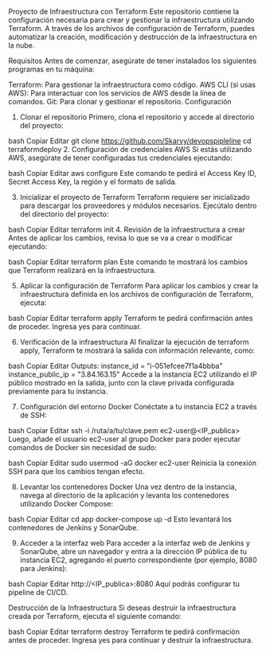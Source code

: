

Proyecto de Infraestructura con Terraform
Este repositorio contiene la configuración necesaria para crear y gestionar la infraestructura utilizando Terraform. A través de los archivos de configuración de Terraform, puedes automatizar la creación, modificación y destrucción de la infraestructura en la nube.

Requisitos
Antes de comenzar, asegúrate de tener instalados los siguientes programas en tu máquina:

Terraform: Para gestionar la infraestructura como código.
AWS CLI (si usas AWS): Para interactuar con los servicios de AWS desde la línea de comandos.
Git: Para clonar y gestionar el repositorio.
Configuración
1. Clonar el repositorio
Primero, clona el repositorio y accede al directorio del proyecto:

bash
Copiar
Editar
git clone https://github.com/Skarvy/devopspipleline
cd terraformdeploy
2. Configuración de credenciales AWS
Si estás utilizando AWS, asegúrate de tener configuradas tus credenciales ejecutando:

bash
Copiar
Editar
aws configure
Este comando te pedirá el Access Key ID, Secret Access Key, la región y el formato de salida.

3. Inicializar el proyecto de Terraform
Terraform requiere ser inicializado para descargar los proveedores y módulos necesarios. Ejecútalo dentro del directorio del proyecto:

bash
Copiar
Editar
terraform init
4. Revisión de la infraestructura a crear
Antes de aplicar los cambios, revisa lo que se va a crear o modificar ejecutando:

bash
Copiar
Editar
terraform plan
Este comando te mostrará los cambios que Terraform realizará en la infraestructura.

5. Aplicar la configuración de Terraform
Para aplicar los cambios y crear la infraestructura definida en los archivos de configuración de Terraform, ejecuta:

bash
Copiar
Editar
terraform apply
Terraform te pedirá confirmación antes de proceder. Ingresa yes para continuar.

6. Verificación de la infraestructura
Al finalizar la ejecución de terraform apply, Terraform te mostrará la salida con información relevante, como:

bash
Copiar
Editar
Outputs:
  instance_id = "i-051efcee7f1a4bbba"
  instance_public_ip = "3.84.163.15"
Accede a la instancia EC2 utilizando el IP público mostrado en la salida, junto con la clave privada configurada previamente para tu instancia.

7. Configuración del entorno Docker
Conéctate a tu instancia EC2 a través de SSH:

bash
Copiar
Editar
ssh -i /ruta/a/tu/clave.pem ec2-user@<IP_publica>
Luego, añade el usuario ec2-user al grupo Docker para poder ejecutar comandos de Docker sin necesidad de sudo:

bash
Copiar
Editar
sudo usermod -aG docker ec2-user
Reinicia la conexión SSH para que los cambios tengan efecto.

8. Levantar los contenedores Docker
Una vez dentro de la instancia, navega al directorio de la aplicación y levanta los contenedores utilizando Docker Compose:

bash
Copiar
Editar
cd app
docker-compose up -d
Esto levantará los contenedores de Jenkins y SonarQube.

9. Acceder a la interfaz web
Para acceder a la interfaz web de Jenkins y SonarQube, abre un navegador y entra a la dirección IP pública de tu instancia EC2, agregando el puerto correspondiente (por ejemplo, 8080 para Jenkins):

bash
Copiar
Editar
http://<IP_publica>:8080
Aquí podrás configurar tu pipeline de CI/CD.

Destrucción de la Infraestructura
Si deseas destruir la infraestructura creada por Terraform, ejecuta el siguiente comando:

bash
Copiar
Editar
terraform destroy
Terraform te pedirá confirmación antes de proceder. Ingresa yes para continuar y destruir la infraestructura.
